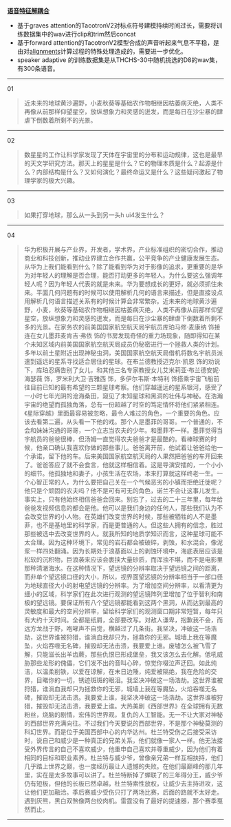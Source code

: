**[语音特征解耦合](https://auspicious3000.github.io/SpeechSplit-Demo/)**

* 基于graves attention的TacotronV2对标点符号建模持续时间过长，需要将训练数据集中的wav进行clip和trim然后concat   
* 基于forward attention的TacotronV2模型合成的声音听起来气息不平稳，是由对[alignments](https://github.com/lturing/tacotronv2_wavernn_chinese/blob/master/tacotron/models/forward_attention.py#L171)计算过程的特殊处理造成的，需要进一步优化。
* speaker adaptive 的训练数据集是从THCHS-30中随机挑选的D8的wav集，有300条语音。   


---------------------------------------------

01 
> 近未来的地球黄沙遍野，小麦秋葵等基础农作物相继因枯萎病灭绝，人类不再像从前那样仰望星空，放纵想象力和灵感的迸发，而是每日在沙尘暴的肆虐下倒数着所剩不的光景。

-------------------------

02 
> 数星星的工作让科学家发现了天体在宇宙里的分布和运动规律，这也是最早的天文学研究方法。那天上的星星是什么？它的物理本质是什么？起源是什么？内部结构是什么？又如何演化？最终命运又是什么？这些疑问激起了物理学家的极大兴趣。     

-------------------------

03 
> 如果打穿地球，那么从一头到另一头h ui4发生什么？     

-------------------------

04 
> 华为积极开展与产业界，开发者，学术界，产业标准组织的密切合作，推动商业和科技创新，推动业界建立合作共赢，公平竞争的产业健康发展生态。从华为上我们能看到什么？除了能看到华为对于影像的追求，更重要的是华为对年轻人的理解是否合理，能否打动更多的年轻人。为什么要这么强调年轻人呢？因为年轻人代表的就是未来。华为要想成长的更好，就必须抓住未来。平面几何问题有的时候可以使用解析几何的语言来描述，但是直接设点用解析几何语言描述关系有的时候计算会非常繁杂。近未来的地球黄沙遍野，小麦，秋葵等基础农作物相继因枯萎病灭绝，人类不再像从前那样仰望星空，放纵想象力和灵感的迸发，而是每日在沙尘暴的肆虐下倒数着所剩不多的光景。在家务农的前美国国家航空航天局宇航员库珀马修·麦康纳 饰接连在女儿墨菲麦肯吉·弗依 饰的书房发现奇怪的重力场现象，随即得知在某个未知区域内前美国国家航空航天局成员仍秘密进行一个拯救人类的计划。多年以前土星附近出现神秘虫洞，美国国家航空航天局借机将数名宇航员派遣到遥远的星系寻找适合居住的星球。在布兰德教授迈克尔·凯恩 饰的劝说下，库珀忍痛告别了女儿，和其他三名专家教授女儿艾米莉亚·布兰德安妮·海瑟薇 饰，罗米利大卫·吉雅西 饰，多伊尔韦斯·本特利 饰搭乘宇宙飞船前往目前已知的最有希望的三颗星球考察。他们穿越遥远的星系银河，感受了一小时七年光阴的沧海桑田，窥见了未知星球和黑洞的壮伟与神秘。在浩瀚宇宙的绝望而孤独角落，总有一份超越了时空的笃定情怀将他们紧紧相连。《星际穿越》里面最容易被忽略，最令人难过的角色，一个重要的角色。应该去看第二遍，从头看一下他的戏。那个人是墨菲的哥哥。一个普通的，不会和妹妹沟通的哥哥，一个立志当农夫的少年。和墨菲不一样。墨菲觉得当宇航员的爸爸很棒，但汤姆一直觉得农夫爸爸才是最酷的。看棒球赛的时候，他亲口确认我喜欢你做的那些事儿。爸爸离开前，他试着让爸爸给他一个承诺，留下他的车。后来美国国家航空航天局的人果然把爸爸的车开回来了。爸爸答应了就不会食言，他就这样相信着。这是导演安插的，一个小小的细节。他孤独地和妻子，小孩生活在农场，本来打算就这样终老一生。一个心智正常的人，为什么要把自己关在一个气候恶劣的小镇而拒绝迁徙呢？他只是个顽固的农夫吗？他不是可有可无的角色，诺兰不会让这事儿发生。事实上，只有他始终相信爸爸会回来。别忘了，过去的二十三年里，每年给爸爸发视频信息的都会是他。他可以是我们身边的任何人，那些我们认为不会改变世界的小人物。在英雄们改变世界的时候，那些被牺牲的人不是墨菲，也不是基地里的科学家，而是更普通的人。但这些人拥有的信念，胜过那些被选中去改变世界的人。就我所知的地质学知识而言，这种星球可能不太合理。因为这种环境下，常见的岩石都会被破碎，剥蚀，和水混合，像泥浆一样四处翻涌。因为长期处于浪基面以上的剥蚀环境中，海底表层应该是松软的沉积物，巨浪袭来应该会裹挟大量砂质，而浑浊不堪，而不是电影里那种清澈海水。在这种情况下，望远镜的分辨率取决于望远镜之间的距离，而非单个望远镜口径的大小，所以，视界面望远镜的分辨率相当于一部口径为地球直径大小的射电望远镜的分辨率。为了增加空间分辨率，以看清更为细小的区域，科学家们在此次进行观测的望远镜阵列里增加了位于智利和南极的望远镜。要保证所有八个望远镜都能看到这两个黑洞，从而达到最高的灵敏度和最大的空间分辨率，留给科学家们的观测窗口期非常短暂，每年只有大约十天时间。全都是纸屑，全部要改写。对敌人谦卑，抱歉我不会，而远方龙战于野，咆哮声不自觉，横越过了几条街。我坚决，冲破这一场浩劫，这世界谁被狩猎，谁淌血我却只为，拯救你的无邪。城墙上我在等魔坠，火焰吞噬无名碑，摧毁却无法击溃，我要爱上谁。废墟怎么被飞雪了解，只能滋长出羊齿蕨，那些仇恨已形成堡垒，我又该怎么去化解。低吼威胁那些龙形的傀儡，它们发不出的音叫心碎，惊觉你啜泣声迂回。如此纯洁，以温柔削铁，以爱在谅解，在末日边陲，纯爱被隔绝，我在危险的交界，目睹你的一切，锈迹斑斑的眼泪。我坚决冲破这一场浩劫。这世界谁被狩猎，谁淌血我却只为拯救你的无邪，城墙上我在等魔坠，火焰吞噬无名碑，摧毁却无法击溃。我要爱上谁，我坚决冲破这一场浩劫。这世界谁被狩猎，摧毁却无法击溃，我要爱上谁。大热美剧《西部世界》在全球拥有无数粉丝，烧脑的剧情，宏伟的世界观，复仇的人工智能。无一不让大家对神秘的西部世界充满向往。不过我们今天要说的西部世界，不是那个神秘莫测的科幻世界。而是位于美国西部中心的内华达州。杜兰特受伤之后接受采访时，说自己和威少是一种真正的兄弟关系，他们就像一家人一样。他无法接受外界传言的自己不喜欢威少，他重申自己喜欢并尊重威少，因为他们有着相同的目标和职业素养。杜兰特与威少爷，曾像亲兄弟一样互相扶持，他们几乎踏上世界之巅，也一度经历最让人遗憾的失败。在他们最巅峰的那几年里，实在是太多故事可以讲了。杜兰特断掉了蝉联了的三年得分王，威少爷仍有短板，但他的长板已然卓越，杜兰特索性放权，让威少去主持进攻，这让他们更加融洽。季后赛威少受伤只打了两场比赛，后面的路就不太好走。遇到灰熊，黑白双煞像两台绞肉机。雷霆没有了最好的提速器，那个赛季戛然而止。   

-------------------------

